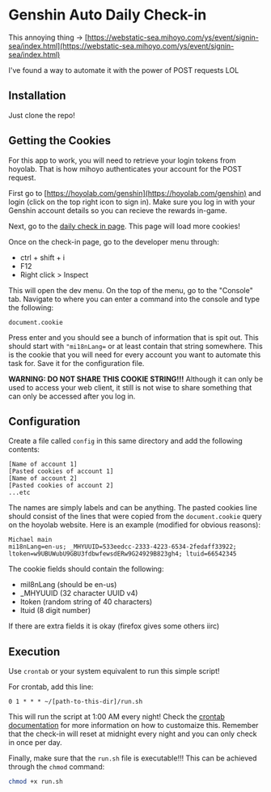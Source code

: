 # Genshin Auto Daily Check-in

This annoying thing -> [https://webstatic-sea.mihoyo.com/ys/event/signin-sea/index.html](https://webstatic-sea.mihoyo.com/ys/event/signin-sea/index.html)

I've found a way to automate it with the power of POST requests LOL

## Installation

Just clone the repo!

## Getting the Cookies

For this app to work, you will need to retrieve your login tokens from hoyolab. That is how mihoyo authenticates your account for the POST request.

First go to [https://hoyolab.com/genshin](https://hoyolab.com/genshin) and login (click on the top right icon to sign in). Make sure you log in with your Genshin account details so you can recieve the rewards in-game.

Next, go to the [daily check in page](https://webstatic-sea.mihoyo.com/ys/event/signin-sea/index.html). This page will load more cookies!

Once on the check-in page, go to the developer menu through:
- ctrl + shift + i
- F12
- Right click > Inspect

This will open the dev menu. On the top of the menu, go to the "Console" tab. Navigate to where you can enter a command into the console and type the following:

```
document.cookie
```

Press enter and you should see a bunch of information that is spit out. This should start with `"mi18nLang=` or at least contain that string somewhere. This is the cookie that you will need for every account you want to automate this task for. Save it for the configuration file.

**WARNING: DO NOT SHARE THIS COOKIE STRING!!!** Although it can only be used to access your web client, it still is not wise to share something that can only be accessed after you log in.

## Configuration

Create a file called `config` in this same directory and add the following contents:

```
[Name of account 1]
[Pasted cookies of account 1]
[Name of account 2]
[Pasted cookies of account 2]
...etc
```

The names are simply labels and can be anything. The pasted cookies line should consist of the lines that were copied from the `document.cookie` query on the hoyolab website. Here is an example (modified for obvious reasons):

```
Michael main
mi18nLang=en-us; _MHYUUID=533eedcc-2333-4223-6534-2fedaff33922; ltoken=w9UBUWubU9GBU3fdbwfewsdERw9G24929B823gh4; ltuid=66542345
```

The cookie fields should contain the following:

- mil8nLang (should be en-us)
- _MHYUUID (32 character UUID v4)
- ltoken (random string of 40 characters)
- ltuid (8 digit number)

If there are extra fields it is okay (firefox gives some others iirc)

## Execution

Use `crontab` or your system equivalent to run this simple script!

For crontab, add this line:

```
0 1 * * * ~/[path-to-this-dir]/run.sh
```

This will run the script at 1:00 AM every night! Check the [crontab documentation]() for more information on how to customaize this. Remember that the check-in will reset at midnight every night and you can only check in once per day.

Finally, make sure that the `run.sh` file is executable!!! This can be achieved through the `chmod` command:

```bash
chmod +x run.sh
```
